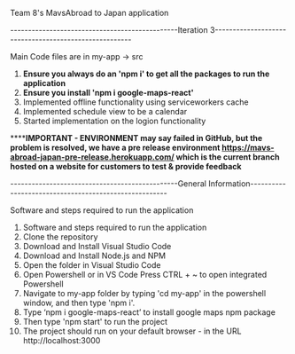 Team 8's MavsAbroad to Japan application

-----------------------------------------------Iteration 3------------------------------------------------------

Main Code files are in my-app -> src 

1) **Ensure you always do an 'npm i' to get all the packages to run the application**
2) **Ensure you install 'npm i google-maps-react'**
3) Implemented offline functionality using serviceworkers cache
4) Implemented schedule view to be a calendar
5) Started implementation on the logion functionality


********IMPORTANT - ENVIRONMENT may say failed in GitHub, but the problem is resolved, we have a pre release environment
https://mavs-abroad-japan-pre-release.herokuapp.com/ which is the current branch hosted on a website for customers to test & provide feedback****

-----------------------------------------------General Information------------------------------------------------------

Software and steps required to run the application

1)  Software and steps required to run the application
2)  Clone the repository
3)  Download and Install Visual Studio Code
4)  Download and Install Node.js and NPM
5)  Open the folder in Visual Studio Code
6)  Open Powershell or in VS Code Press CTRL + ~ to open integrated Powershell
7)  Navigate to my-app folder by typing 'cd my-app' in the powershell window, and then type 'npm i'.
8)  Type ‘npm i google-maps-react’ to install google maps npm package 
9)  Then type 'npm start' to run the project
10) The project should run on your default browser - in the URL http://localhost:3000

